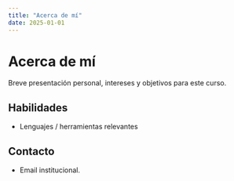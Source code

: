 ```yaml
---
title: "Acerca de mí"
date: 2025-01-01
---
```


# Acerca de mí

Breve presentación personal, intereses y objetivos para este curso.

## Habilidades
- Lenguajes / herramientas relevantes

## Contacto
- Email institucional.
